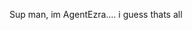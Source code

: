 Sup man, im AgentEzra.... i guess thats all 

<!---
AgentEzra/AgentEzra is a ✨ special ✨ repository because its `README.md` (this file) appears on your GitHub profile.
You can click the Preview link to take a look at your changes.
--->
